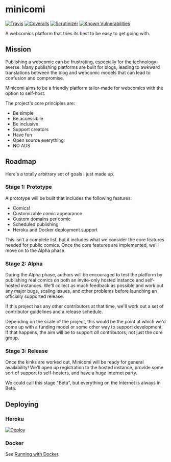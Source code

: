 # minicomi

[![Travis](https://img.shields.io/travis/grampajoe/minicomi.svg)](https://travis-ci.org/grampajoe/minicomi)
[![Coveralls](https://img.shields.io/coveralls/grampajoe/minicomi.svg)](https://coveralls.io/r/grampajoe/minicomi)
[![Scrutinizer](https://img.shields.io/scrutinizer/g/grampajoe/minicomi.svg)](https://scrutinizer-ci.com/g/grampajoe/minicomi/)
[![Known Vulnerabilities](https://snyk.io/test/github/grampajoe/minicomi/badge.svg)](https://snyk.io/test/github/grampajoe/minicomi)

A webcomics platform that tries its best to be easy to get going with.

## Mission

Publishing a webcomic can be frustrating, especially for the technology-averse. Many publishing platforms are built for blogs, leading to awkward translations between the blog and webcomic models that can lead to confusion and compromise.

Minicomi aims to be a friendly platform tailor-made for webcomics with the option to self-host.

The project's core principles are:

- Be simple
- Be accessibile
- Be inclusive
- Support creators
- Have fun
- Open source everything
- NO ADS

## Roadmap

Here's a totally arbitrary set of goals I just made up.

### Stage 1: Prototype

A prototype will be built that includes the following features:

- Comics!
- Customizable comic appearance
- Custom domains per comic
- Scheduled publishing
- Heroku and Docker deployment support

This isn't a complete list, but it includes what we consider the core features needed for public comics.
Once the core features are implemented, we'll move on to the Alpha phase.

### Stage 2: Alpha

During the Alpha phase, authors will be encouraged to test the platform by publishing real comics on both an
invite-only hosted instance and self-hosted instances. We'll collect as much feedback as possible and work out
any major bugs, scaling issues, and other problems before launching an officially supported release.

If this project has any other contributors at that time, we'll work out a set of contributor guidelines and a release
schedule.

Depending on the scale of the project, this would be the point at which we'd come up with a funding model or some
other way to support development. If that happens, the aim will be to support *all* contributors, not just the core
group.

### Stage 3: Release

Once the kinks are worked out, Minicomi will be ready for general availability! We'll open up registration to the
hosted instance, provide some sort of support to self-hosters, and have a huge Internet party.

We could call this stage "Beta", but everything on the Internet is always in Beta.

## Deploying

### Heroku

[![Deploy](https://www.herokucdn.com/deploy/button.png)](https://heroku.com/deploy)

### Docker

See [Running with Docker](docker/README.md).
